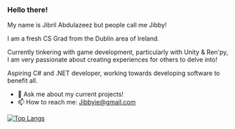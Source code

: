 ### Hello there!
My name is Jibril Abdulazeez but people call me Jibby!

I am a fresh CS Grad from the Dublin area of Ireland.

Currently tinkering with game development, particularly with Unity & Ren'py, I am very passionate about creating experiences for others to delve into!

Aspiring C# and .NET developer, working towards developing software to benefit all.
- 💬 Ask me about my current projects!
- 📫 How to reach me: Jibbyie@gmail.com

[![Top Langs](https://github-readme-stats.vercel.app/api/top-langs/?username=Jibbyie&layout=compact&show_icons=true&theme=radical)](https://github.com/Jibbyie/github-readme-stats)
